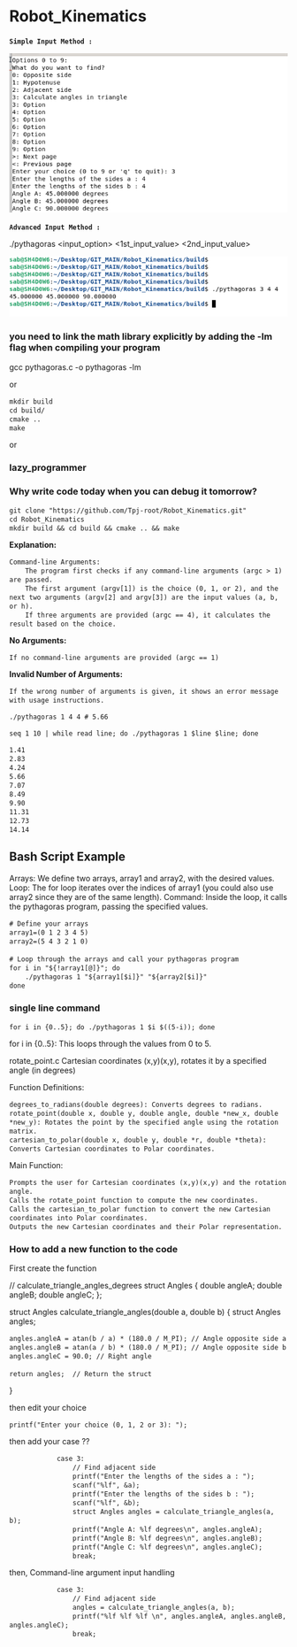 # Robot_Kinematics




**`Simple Input Method :`**

<p align="center">
  <img src="Method_0.png">
</p>



**`Advanced Input Method :`**

./pythagoras <input_option> <1st_input_value> <2nd_input_value>

<p align="center">
  <img src="Method_1.png">
</p>






### you need to link the math library explicitly by adding the -lm flag when compiling your program

gcc pythagoras.c -o pythagoras -lm


or

```
mkdir build
cd build/
cmake ..
make
```

or 

### lazy_programmer
### Why write code today when you can debug it tomorrow?

```
git clone "https://github.com/Tpj-root/Robot_Kinematics.git"
cd Robot_Kinematics
mkdir build && cd build && cmake .. && make
```


**Explanation:**

    Command-line Arguments:
        The program first checks if any command-line arguments (argc > 1) are passed.
        The first argument (argv[1]) is the choice (0, 1, or 2), and the next two arguments (argv[2] and argv[3]) are the input values (a, b, or h).
        If three arguments are provided (argc == 4), it calculates the result based on the choice.

**No Arguments:**

    If no command-line arguments are provided (argc == 1)

**Invalid Number of Arguments:**

    If the wrong number of arguments is given, it shows an error message with usage instructions.


```
./pythagoras 1 4 4 # 5.66
```




```
seq 1 10 | while read line; do ./pythagoras 1 $line $line; done
```

```
1.41
2.83
4.24
5.66
7.07
8.49
9.90
11.31
12.73
14.14
```

## Bash Script Example

Arrays: We define two arrays, array1 and array2, with the desired values.
Loop: The for loop iterates over the indices of array1 (you could also use array2 since they are of the same length).
Command: Inside the loop, it calls the pythagoras program, passing the specified values.

```
# Define your arrays
array1=(0 1 2 3 4 5)
array2=(5 4 3 2 1 0)

# Loop through the arrays and call your pythagoras program
for i in "${!array1[@]}"; do
    ./pythagoras 1 "${array1[$i]}" "${array2[$i]}"
done

```

###  single line command

```
for i in {0..5}; do ./pythagoras 1 $i $((5-i)); done
```

for i in {0..5}: This loops through the values from 0 to 5.





rotate_point.c
Cartesian coordinates (x,y)(x,y), rotates it by a specified angle (in degrees)




Function Definitions:

    degrees_to_radians(double degrees): Converts degrees to radians.
    rotate_point(double x, double y, double angle, double *new_x, double *new_y): Rotates the point by the specified angle using the rotation matrix.
    cartesian_to_polar(double x, double y, double *r, double *theta): Converts Cartesian coordinates to Polar coordinates.
    
    
Main Function:

    Prompts the user for Cartesian coordinates (x,y)(x,y) and the rotation angle.
    Calls the rotate_point function to compute the new coordinates.
    Calls the cartesian_to_polar function to convert the new Cartesian coordinates into Polar coordinates.
    Outputs the new Cartesian coordinates and their Polar representation.
    
    




###  How to add a new function to the code



First create the function


// calculate_triangle_angles_degrees
struct Angles {
    double angleA;
    double angleB;
    double angleC;
};

struct Angles calculate_triangle_angles(double a, double b) {
    struct Angles angles;
    
    angles.angleA = atan(b / a) * (180.0 / M_PI); // Angle opposite side a
    angles.angleB = atan(a / b) * (180.0 / M_PI); // Angle opposite side b
    angles.angleC = 90.0; // Right angle

    return angles;  // Return the struct
}



then edit your choice

```
printf("Enter your choice (0, 1, 2 or 3): ");
```


then add your case ??

```
            case 3:
                // Find adjacent side
                printf("Enter the lengths of the sides a : ");
                scanf("%lf", &a);
                printf("Enter the lengths of the sides b : ");
                scanf("%lf", &b);
                struct Angles angles = calculate_triangle_angles(a, b);
                printf("Angle A: %lf degrees\n", angles.angleA);
                printf("Angle B: %lf degrees\n", angles.angleB);
                printf("Angle C: %lf degrees\n", angles.angleC);
                break;
```

then, Command-line argument input handling


```
            case 3:
                // Find adjacent side
                angles = calculate_triangle_angles(a, b);
                printf("%lf %lf %lf \n", angles.angleA, angles.angleB, angles.angleC);
                break;

```


